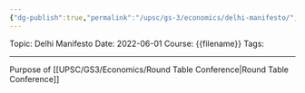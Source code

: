 ```yaml
---
{"dg-publish":true,"permalink":"/upsc/gs-3/economics/delhi-manifesto/","dgHomeLink":true,"dgPassFrontmatter":false}
---
```


Topic: Delhi Manifesto
Date: 2022-06-01
Course: {{filename}}
Tags: 

---



Purpose of [[UPSC/GS3/Economics/Round Table Conference|Round Table Conference]] 
